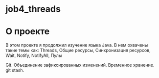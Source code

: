 # job4_threads

# О проекте
<p>В этом проекте я продолжил изучение языка Java. В нем охвачены такие темы как: 
Threads, Общие ресурсы, Синхронизация ресурсов, Wait, Notify, NotifyAll, Пулы</p>

Git. Объединение зафиксированных изменений. Временное хранение. git stash.